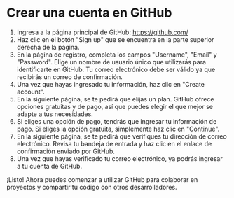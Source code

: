 # Crear una cuenta en GitHub

1. Ingresa a la página principal de GitHub: https://github.com/
2. Haz clic en el botón "Sign up" que se encuentra en la parte superior derecha de la página.
3. En la página de registro, completa los campos "Username", "Email" y "Password". Elige un nombre de usuario único que utilizarás para identificarte en GitHub. Tu correo electrónico debe ser válido ya que recibirás un correo de confirmación.
4. Una vez que hayas ingresado tu información, haz clic en "Create account".
5. En la siguiente página, se te pedirá que elijas un plan. GitHub ofrece opciones gratuitas y de pago, así que puedes elegir el que mejor se adapte a tus necesidades.
6. Si eliges una opción de pago, tendrás que ingresar tu información de pago. Si eliges la opción gratuita, simplemente haz clic en "Continue".
7. En la siguiente página, se te pedirá que verifiques tu dirección de correo electrónico. Revisa tu bandeja de entrada y haz clic en el enlace de confirmación enviado por GitHub.
8. Una vez que hayas verificado tu correo electrónico, ya podrás ingresar a tu cuenta de GitHub.

¡Listo! Ahora puedes comenzar a utilizar GitHub para colaborar en proyectos y compartir tu código con otros desarrolladores.